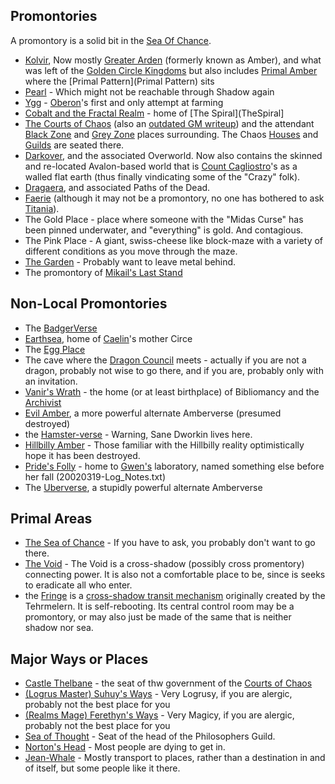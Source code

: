 ## <A NAME="promontories">Promontories</A>
A promontory is a solid bit in the [Sea Of Chance](SeaOfChance).
* [Kolvir](KolvirPromontory), Now mostly [Greater Arden](GreaterArden) (formerly known as Amber), and what was left of the [Golden Circle Kingdoms](GoldenCircleKingdoms) but also includes [Primal Amber](PrimalAmber) where the [Primal Pattern](Primal Pattern) sits
* [Pearl](CorwinPromontory) - Which might not be reachable through Shadow again
* [Ygg](YggPromontory) - [Oberon](OberonOfDworkin)'s first and only attempt at farming
* [Cobalt and the Fractal Realm](CobaltPromontory) - home of [The Spiral](TheSpiral]
* [The Courts of Chaos](CourtsOfChaos) (also an <a href="http://www.train-wreck.org/~dkap/Amber/chaos_info.html">outdated GM writeup</a>) and the attendant [Black Zone](BlackZone) and [Grey Zone](GreyZone) places surrounding.  The Chaos [Houses](ChaosHOuses) and [Guilds](ChaosGuilds) are seated there.
* [Darkover](DarkoverPromontory), and the associated Overworld. Now also contains the skinned and re-located Avalon-based world that is [Count Cagliostro](CountCagliostro)'s as a walled flat earth (thus finally vindicating some of the "Crazy" folk).
* [Dragaera](DragaeraPromontory), and associated Paths of the Dead.
* [Faerie](TitaniaOfFaerie) (although it may not be a promontory, no one has bothered to ask [Titania](TitaniaOfFarie)).
* The Gold Place - place where someone with the "Midas Curse" has been pinned underwater, and "everything" is gold. And contagious.
* The Pink Place - A giant, swiss-cheese like block-maze with a variety of different conditions as you move through the maze.
* [The Garden](TheGarden) - Probably want to leave metal behind.
* The promontory of [Mikail's Last Stand](MikailsLastStand)

## <A NAME="Nonlocal_Promontories">Non-Local Promontories</A>
* The [BadgerVerse](BadgerVerse)
* [Earthsea](EarthSea), home of [Caelin](CaelinOfLaetatio)'s mother Circe
* The [Egg Place](EggPromontory)
* The cave where the [Dragon Council](DragonCouncil) meets - actually if you are not a dragon, probably not wise to go there, and if you are, probably only with an invitation.
* [Vanir's Wrath](VanirsWrath) - the home (or at least birthplace) of Bibliomancy and the [Archivist](TheArchivist)
* [Evil Amber](EvilAmber), a more powerful alternate Amberverse (presumed destroyed)
* the [Hamster-verse](HamsterVerse) - Warning, Sane Dworkin lives here.
* [Hillbilly Amber](HillbillyAmber) - Those familiar with the Hillbilly reality optimistically hope it has been destroyed.
* [Pride's Folly](PridesFolly) - home to [Gwen's](GwenOfDworkin) laboratory, named something else before her fall (20020319-Log_Notes.txt)
* The [Uberverse](UberVerse), a stupidly powerful alternate Amberverse

## <A NAME="Primal">Primal Areas</A>
* [The Sea of Chance](SeaOfChance) - If you have to ask, you probably don't want to go there.
* [The Void](TheVoid) - The Void is a cross-shadow (possibly cross promentory) connecting power.  It is also not a comfortable place to be, since is seeks to eradicate all who enter.
* the [Fringe](TheFringe) is a [cross-shadow transit mechanism](FringeGate) originally created by the Tehrmelern.  It is self-rebooting.  Its central control room may be a promontory, or may also just be made of the same that is neither shadow nor sea.

## <A NAME="ways">Major Ways or Places</A>
* [Castle Thelbane](CastleThelbane) - the seat of thw government of the [Courts of Chaos](CourtsOfChaos)
* [(Logrus Master) Suhuy's Ways](RealmsLords) - Very Logrusy, if you are alergic, probably not the best place for you
* [(Realms Mage) Ferethyn's Ways](RealmsLords) - Very Magicy, if you are alergic, probably not the best place for you
* [Sea of Thought](SeaOfThought) - Seat of the head of the Philosophers Guild.
* [Norton's Head](NortonsHead) - Most people are dying to get in.
* [Jean-Whale](JeanOfFlorimel) - Mostly transport to places, rather than a destination in and of itself, but some people like it there.
